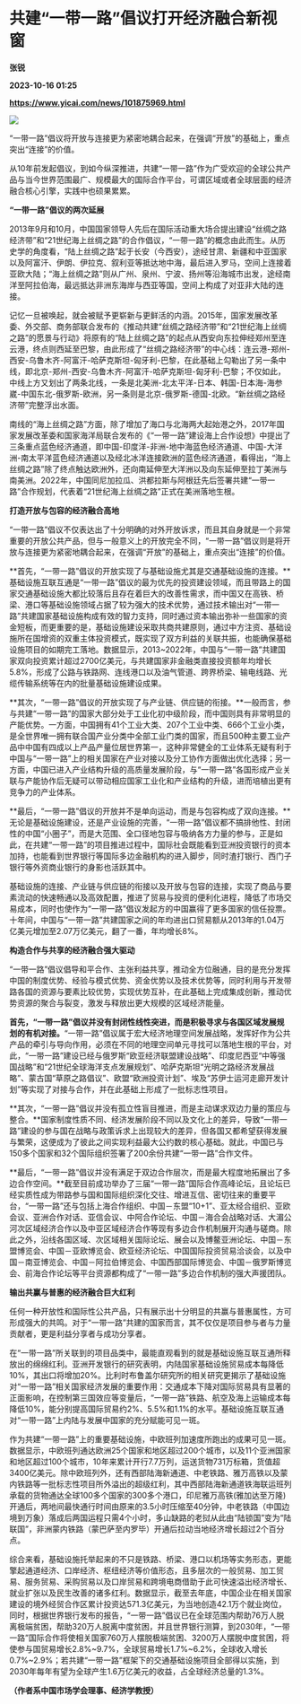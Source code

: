 # 共建“一带一路”倡议打开经济融合新视窗
**张锐**

**2023-10-16 01:25**

**https://www.yicai.com/news/101875969.html**

![](https://imgcdn.yicai.com/uppics/slides/2023/10/28e4bb396c6f68db369c9b1905fd1456.jpg)

“一带一路”倡议将开放与连接更为紧密地耦合起来，在强调“开放”的基础上，重点突出“连接”的价值。

从10年前发起倡议，到如今纵深推进，共建“一带一路”作为广受欢迎的全球公共产品与当今世界范围最广、规模最大的国际合作平台，可谓区域或者全球层面的经济融合核心引擎，实践中也硕果累累。

**“一带一路”倡议的两次延展**

2013年9月和10月，中国国家领导人先后在国际活动重大场合提出建设“丝绸之路经济带”和“21世纪海上丝绸之路”的合作倡议，“一带一路”的概念由此而生。从历史学的角度看，“陆上丝绸之路”起于长安（今西安），途经甘肃、新疆和中亚国家以及阿富汗、伊朗、伊拉克、叙利亚等抵达地中海，最后进入罗马，空间上连接着亚欧大陆；“海上丝绸之路”则从广州、泉州、宁波、扬州等沿海城市出发，途经南洋至阿拉伯海，最远抵达非洲东海岸与西亚等国，空间上构成了对亚非大陆的连接。

记忆一旦被唤起，就会被赋予更崭新与更鲜活的内涵。2015年，国家发展改革委、外交部、商务部联合发布的《推动共建“丝绸之路经济带”和“21世纪海上丝绸之路”的愿景与行动》将原有的“陆上丝绸之路”的起点从西安向东拉伸经郑州至连云港，终点则西延至巴黎，由此形成了“丝绸之路经济带”的中心线：连云港-郑州-西安-乌鲁木齐-阿富汗-哈萨克斯坦-匈牙利-巴黎，在此基础上勾勒出了另一条中线，即北京-郑州-西安-乌鲁木齐-阿富汗-哈萨克斯坦-匈牙利-巴黎；不仅如此，中线上方又划出了两条北线，一条是北美洲-北太平洋-日本、韩国-日本海-海参崴-中国东北-俄罗斯-欧洲，另一条则是北京-俄罗斯-德国-北欧。“新丝绸之路经济带”完整浮出水面。

南线的“海上丝绸之路”方面，除了增加了海口与北海两大起始港之外，2017年国家发展改革委和国家海洋局联合发布的《“一带一路”建设海上合作设想》中提出了三条重点蓝色经济通道，即中国-印度洋-非洲-地中海蓝色经济通道、中国-大洋洲-南太平洋蓝色经济通道以及经北冰洋连接欧洲的蓝色经济通道，看得出，“海上丝绸之路”除了终点触达欧洲外，还向南延伸至大洋洲以及向东延伸至拉丁美洲与南美洲。2022年，中国同尼加拉瓜、洪都拉斯与阿根廷先后签署共建“一带一路”合作规划，代表着“21世纪海上丝绸之路”正式在美洲落地生根。

**打造开放与包容的经济融合高地**

“一带一路”倡议不仅表达出了十分明确的对外开放诉求，而且其自身就是一个非常重要的开放公共产品，但与一般意义上的开放完全不同，“一带一路”倡议则是将开放与连接更为紧密地耦合起来，在强调“开放”的基础上，重点突出“连接”的价值。

**首先，“一带一路”倡议的开放实现了与基础设施尤其是交通基础设施的连接。**基础设施互联互通是“一带一路”倡议的最为优先的投资建设领域，而且带路上的国家交通基础设施大都比较落后且存在着巨大的改善性需求，而中国又在高铁、桥梁、港口等基础设施领域占据了较为强大的技术优势，通过技术输出对“一带一路”共建国家基础设施构成有效的智力支持，同时通过资本输出弥补一些国家的资金短板，而更重要的是，基础设施建设采取共商共建原则，通过中方注资、基础设施所在国增资的双重主体投资模式，既实现了双方利益的关联共振，也能确保基础设施项目的如期完工落地。数据显示，2013~2022年，中国与“一带一路”共建国家双向投资累计超过2700亿美元，与共建国家非金融类直接投资额年均增长5.8%，形成了公路与铁路网、连线港口以及油气管道、跨界桥梁、输电线路、光缆传输系统等在内的批量基础设施建设成果。

**其次，“一带一路”倡议的开放实现了与产业链、供应链的衔接。**一般而言，参与共建“一带一路”的国家大部分处于工业化初中级阶段，而中国则具有非常明显的产能优势。一方面，中国拥有41个工业大类、207个工业中类、666个工业小类，是全世界唯一拥有联合国产业分类中全部工业门类的国家，而且500种主要工业产品中中国有四成以上产品产量位居世界第一，这种非常健全的工业体系无疑有利于中国与“一带一路”上的相关国家在产业对接以及分工协作方面做出优化选择；另一方面，中国已进入产业结构升级的高质量发展阶段，与“一带一路”各国形成产业关联与产能协作后无疑可以带动相应国家工业化和产业结构的升级，进而培植出更有竞争力的产业体系。

**最后，“一带一路”倡议的开放并不是单向运动，而是与包容构成了双向连接。**无论是基础设施建设，还是产业设施的完善，“一带一路”倡议都不搞排他性、封闭性的中国“小圈子”，而是大范围、全口径地包容与吸纳各方力量的参与，正是如此，在共建“一带一路”的项目推进过程中，国际社会既能看到亚洲投资银行的资本加持，也能看到世界银行等国际多边金融机构的进入脚步，同时渣打银行、西门子银行等外资商业银行的身影也活跃其中。

基础设施的连接、产业链与供应链的衔接以及开放与包容的连接，实现了商品与要素流动的快速畅通以及高效配置，推进了贸易与投资的便利化进程，降低了市场交易成本，同时也使作为“一带一路”倡议发起方的中国赢得了更多国家的信任投票。十年间，中国与“一带一路”共建国家之间的年均进出口贸易额从2013年的1.04万亿美元增加至2.07万亿美元，翻了一番，年均增长8%。

**构造合作与共享的经济融合强大驱动**

“一带一路”倡议倡导和平合作、主张利益共享，推动全方位融通，目的是充分发挥中国的制度优势、经验与模式优势、资金优势以及技术优势等，同时利用与开发带路各国的资源与要素比较优势，实现优势互补，在此基础上完成集成创新，推动优势资源的聚合与裂变，激发与释放出更大规模的区域经济能量。

**首先，“一带一路”倡议并没有封闭性线性突进，而是积极寻求与各国区域发展规划的有机对接。**“一带一路”倡议属于宏大经济地理空间发展战略，发挥好作为公共产品的牵引与导向作用，必须在不同的地理空间单元寻找可以落地生根的平台，对此，“一带一路”建设已经与俄罗斯“欧亚经济联盟建设战略”、印度尼西亚“中等强国战略”和“21世纪全球海洋支点发展规划”、哈萨克斯坦“光明之路经济发展战略”、蒙古国“草原之路倡议”、欧盟“欧洲投资计划”、埃及“苏伊士运河走廊开发计划”等实现了对接与合作，并在此基础上形成了一批标志性项目。

**其次，“一带一路”倡议并没有孤立性盲目推进，而是主动谋求双边力量的策应与整合。**国家制度性质不同、经济发展阶段不同以及文化上的差异，导致“一带一路”建设的参与国在战略与政策诉求上出现较大的差异，但各国又都希望获得发展与繁荣，这便成为了彼此之间实现利益最大公约数的核心基础。就此，中国已与150多个国家和32个国际组织签署了200余份共建“一带一路”合作文件。

**最后，“一带一路”倡议并没有满足于双边合作层次，而是最大程度地拓展出了多边合作空间。**截至目前成功举办了三届“一带一路”国际合作高峰论坛，且论坛已经实质性成为带路参与国和国际组织深化交往、增进互信、密切往来的重要平台，“一带一路”还与包括上海合作组织、中国－东盟“10+1”、亚太经合组织、亚欧会议、亚洲合作对话、亚信会议、中阿合作论坛、中国－海合会战略对话、大湄公河次区域经济合作以及中亚区域经济合作等现有多边合作机制展开沟通与磋商。除此之外，沿线各国区域、次区域相关国际论坛、展会以及博鳌亚洲论坛、中国－东盟博览会、中国－亚欧博览会、欧亚经济论坛、中国国际投资贸易洽谈会，以及中国－南亚博览会、中国－阿拉伯博览会、中国西部国际博览会、中国－俄罗斯博览会、前海合作论坛等平台资源都构成了“一带一路”多边合作机制的强大声援团队。

**输出共赢与普惠的经济融合巨大红利**

任何一种开放性和国际性公共产品，只有展示出十分明显的共赢与普惠属性，方可形成强大的共鸣。对于“一带一路”共建的国家而言，其不仅仅是项目参与者与力量贡献者，更是利益分享者与成功分享者。

在“一带一路”所关联到的项目品类中，最能直观看到的就是基础设施互联互通所释放出的绵绵红利。亚洲开发银行的研究表明，内陆国家基础设施贸易成本每降低10%，其出口将增加20%。比利时布鲁盖尔研究所的相关研究更揭示了基础设施对“一带一路”相关国家经济发展的重要作用：交通成本下降对国际贸易具有显著的正面影响，在控制第三国效应等变量后，“一带一路”铁路、航空及海上运输成本每降低10%，能分别提高国际贸易约2%、5.5%和1.1%的水平。基础设施互联互通对“一带一路”上内陆与发展中国家的充分赋能可见一斑。

作为共建“一带一路”上的重要基础设施，中欧班列加速度所跑出的成果可见一斑。数据显示，中欧班列通达欧洲25个国家和地区超过200个城市，以及11个亚洲国家和地区超过100个城市，10年来累计开行7.7万列，运送货物731万标箱，货值超3400亿美元。除中欧班列外，还有西部陆海新通道、中老铁路、雅万高铁以及蒙内铁路等一批标志性项目所外溢出的超级红利，其中西部陆海新通道铁海联运班列承载的货物通达全球100多个国家的300多个港口，印尼雅万高铁(雅加达至万隆)开通后，两地间最快通行时间由原来的3.5小时压缩至40分钟，中老铁路（中国边境到万象）落成后两国运程只需4个小时，多山缺路的老挝从此由“陆锁国”变为“陆联国”，非洲蒙内铁路（蒙巴萨至内罗毕）开通后拉动当地经济增长超过2个百分点。

综合来看，基础设施托举起来的不只是铁路、桥梁、港口以机场等实务形态，更能擎起通道经济、口岸经济、枢纽经济等价值形态，且多层次的一般贸易、加工贸易、服务贸易、采购贸易以及口岸贸易和跨境电商借助于此可快速溢出经济增长、就业扩张以及民生改善的诸多红利。数据显示，截至去年底，中国企业在相关国家建设的境外经贸合作区累计投资达571.3亿美元，为当地创造42.1万个就业岗位，同时，根据世界银行发布的报告，“一带一路”倡议已在全球范围内帮助76万人脱离极端贫困，帮助320万人脱离中度贫困，并且世界银行测算，到2030年，“一带一路”国际合作将使相关国家760万人摆脱极端贫困、3200万人摆脱中度贫困，将使参与国贸易增长2.8%~9.7%，全球贸易增长1.7%~6.2%，全球收入增长0.7%~2.9%；若共建“一带一路”框架下的交通基础设施项目全部得以实施，到2030年每年有望为全球产生1.6万亿美元的收益，占全球经济总量的1.3%。

**（作者系中国市场学会理事、经济学教授）**